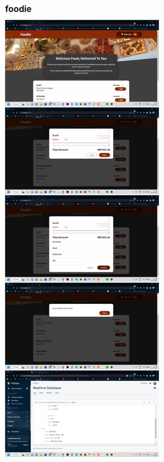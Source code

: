 # foodie
![alt text](https://github.com/gautamtiwari007/foodie/blob/master/Screenshot%20(582).png)
![alt text](https://github.com/gautamtiwari007/foodie/blob/master/Screenshot%20(600).png)
![alt text](https://github.com/gautamtiwari007/foodie/blob/master/Screenshot%20(601).png)
![alt text](https://github.com/gautamtiwari007/foodie/blob/master/Screenshot%20(602).png)
![alt text](https://github.com/gautamtiwari007/foodie/blob/master/Screenshot%20(603).png)
